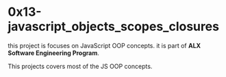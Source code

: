 # 0x13-javascript_objects_scopes_closures

this project is focuses on JavaScript OOP concepts. it is part of <b>ALX Software Engineering Program</b>.

This projects covers most of the JS OOP concepts.